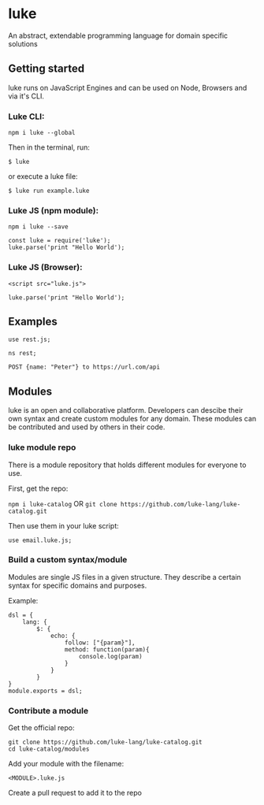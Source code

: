 # luke

An abstract, extendable programming language for domain specific solutions

## Getting started

luke runs on JavaScript Engines and can be used on Node, Browsers and via it's CLI.


### Luke CLI:

`npm i luke --global`

Then in the terminal, run:

`$ luke`

or execute a luke file:

`$ luke run example.luke`


### Luke JS (npm module):

`npm i luke --save`

```
const luke = require('luke');
luke.parse('print "Hello World');
```

### Luke JS (Browser):

`<script src="luke.js">`

```
luke.parse('print "Hello World');
```

## Examples

```
use rest.js;

ns rest;

POST {name: "Peter"} to https://url.com/api
```

## Modules

luke is an open and collaborative platform. Developers can descibe their own syntax and create custom modules for any domain.
These modules can be contributed and used by others in their code.

### luke module repo

There is a module repository that holds different modules for everyone to use.

First, get the repo:

`npm i luke-catalog` OR `git clone https://github.com/luke-lang/luke-catalog.git` 

Then use them in your luke script:

`use email.luke.js;`


### Build a custom syntax/module

Modules are single JS files in a given structure. They describe a certain syntax for specific domains and purposes. 

Example:

```
dsl = {
	lang: {
    	$: {
        	echo: {
        		follow: ["{param}"],
        		method: function(param){
        			console.log(param)
        		}
        	}
    	}
}
module.exports = dsl;
```

### Contribute a module

Get the official repo:

```
git clone https://github.com/luke-lang/luke-catalog.git
cd luke-catalog/modules
```

Add your module with the filename:

`<MODULE>.luke.js`

Create a pull request to add it to the repo

